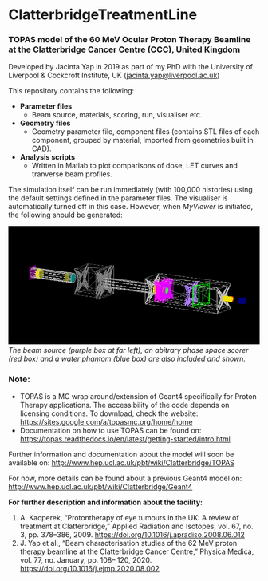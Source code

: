 # ClatterbridgeTreatmentLine
### TOPAS model of the 60 MeV Ocular Proton Therapy Beamline at the Clatterbridge Cancer Centre (CCC), United Kingdom 

Developed by Jacinta Yap in 2019 as part of my PhD with the University of Liverpool & Cockcroft Institute, UK (jacinta.yap@liverpool.ac.uk)

This repository contains the following:

- **Parameter files**
  - Beam source, materials, scoring, run, visualiser etc.
- **Geometry files**
  - Geometry parameter file, component files (contains STL files of each component, grouped by material, imported from geometries built in CAD).
- **Analysis scripts**
  - Written in Matlab to plot comparisons of dose, LET curves and tranverse beam profiles.

The simulation itself can be run immediately (with 100,000 histories) using the default settings defined in the parameter files. The visualiser is automatically turned off in this case. However, when *MyViewer* is initiated, the following should be generated:

![Beamline in TOPAS](https://github.com/jacyap/ClatterbridgeTreatmentLine/blob/master/Beamline_def.png)\
*The beam source (purple box at far left), an abitrary phase space scorer (red box) and a water phantom (blue box) are also included and shown.*

### Note:
- TOPAS is a MC wrap around/extension of Geant4 specifically for Proton Therapy applications. The accessibility of the code depends on licensing conditions. To download, check the website: https://sites.google.com/a/topasmc.org/home/home
- Documentation on how to use TOPAS can be found on: https://topas.readthedocs.io/en/latest/getting-started/intro.html

Further information and documentation about the model will soon be available on: http://www.hep.ucl.ac.uk/pbt/wiki/Clatterbridge/TOPAS

For now, more details can be found about a previous Geant4 model on: http://www.hep.ucl.ac.uk/pbt/wiki/Clatterbridge/Geant4

**For further description and information about the facility:**
1. A. Kacperek, “Protontherapy of eye tumours in the UK: A review of treatment at
Clatterbridge,” Applied Radiation and Isotopes, vol. 67, no. 3, pp. 378–386, 2009. https://doi.org/10.1016/j.apradiso.2008.06.012
2. J. Yap et al., “Beam characterisation studies of the 62 MeV proton therapy beamline at the Clatterbridge Cancer Centre,” Physica Medica, vol. 77, no. January, pp. 108– 120, 2020. https://doi.org/10.1016/j.ejmp.2020.08.002
